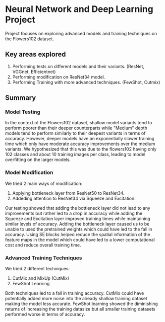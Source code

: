 # Neural Network and Deep Learning Project #
Project focuses on exploring advanced models and training techniques on the Flowers102 dataset.

## Key areas explored ##
1. Performing tests on different models and their variants. (ResNet, VGGnet, Efficientnet)
2. Performing modification on ResNet34 model.
3. Performing Training with more advanced techniques. (FewShot, Cutmix)

## Summary ##
### Model Testing ###
In the context of the Flowers102 dataset, shallow model variants tend to perform poorer than their deeper counterparts while "Medium" depth models tend to perform similarly to their deepest variants in terms of accuracy. However, deeper models have an exponentially slower training time which only have moderate accuracy improvements over the medium variants. We hypothesized that this was due to the flowers102 having only 102 classes and about 10 training images per class, leading to model overfitting on the larger models.

### Model Modification ###
We tried 2 main ways of modification: 
1. Applying bottleneck layer from ResNet50 to ResNet34.
2. Addeding attention to ResNet34 via Squeeze and Excitation.

Our testing showed that adding the bottleneck layer did not lead to any improvements but rather led to a drop in accuracy while adding the Squeeze and Excitation layer improved training times while maintaining similar levels of accuracy. Adding the bottleneck layer caused us to be unable to used the pretrained weights which could have led to the fall in accuracy. Using SE blocks helped reduce the spatial information of the feature maps in the model which could have led to a lower computational cost and reduce overall training time.

### Advanced Training Techniques ###
We tried 2 different techniques:
1. CutMix and MixUp (CutMix)
2. FewShot Learning

Both techniques led to a fall in training accuracy. CutMix could have potentially added more noise into the already shallow training dataset making the model less accurate. FewShot learning showed the diminishing returns of increasing the training datasize but all smaller training datasets performed worse in terms of accuracy.

